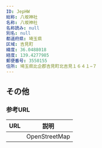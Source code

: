 ```yaml
---
ID: JepHW
総称: 八坂神社
名称: 八坂神社
名称読み: null
別名: null
都道府県: 埼玉県
区域: 吉見町
緯度: 36.0488018
経度: 139.4277985
郵便番号: 3550155
住所: 埼玉県比企郡吉見町北吉見１６４１−７
---
```


## その他

### 参考URL

| URL | 説明          |
| --- | ------------- |
|     | OpenStreetMap |
